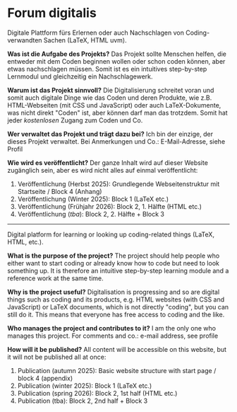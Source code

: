 # Forum digitalis
Digitale Plattform fürs Erlernen oder auch Nachschlagen von Coding-verwandten Sachen (LaTeX, HTML uvm).

**Was ist die Aufgabe des Projekts?**
Das Projekt sollte Menschen helfen, die entweder mit dem Coden beginnen wollen oder schon coden können, aber etwas nachschlagen müssen. Somit ist es ein intuitives step-by-step Lernmodul und gleichzeitig ein Nachschlagewerk. 

**Warum ist das Projekt sinnvoll?**
Die Digitalisierung schreitet voran und somit auch digitale Dinge wie das Coden und deren Produkte, wie z.B. HTML-Webseiten (mit CSS und JavaScript) oder auch LaTeX-Dokumente, was nicht direkt "Coden" ist, aber können darf man das trotzdem. Somit hat jeder _kostenlosen_ Zugang zum Coden und Co.

**Wer verwaltet das Projekt und trägt dazu bei?**
Ich bin der einzige, der dieses Projekt verwaltet. Bei Anmerkungen und Co.: E-Mail-Adresse, siehe Profil

**Wie wird es veröffentlicht?**
Der ganze Inhalt wird auf dieser Website zugänglich sein, aber es wird nicht alles auf einmal veröffentlicht:
1. Veröffentlichung (Herbst 2025): Grundlegende Webseitenstruktur mit Startseite / Block 4 (Anhang)
2. Veröffentlichung (Winter 2025): Block 1 (LaTeX etc.)
3. Veröffentlichung (Frühjahr 2026): Block 2, 1. Hälfte (HTML etc.)
4. Veröffentlichung (_tba_): Block 2, 2. Hälfte + Block 3

---

Digital platform for learning or looking up coding-related things (LaTeX, HTML, etc.).

**What is the purpose of the project?** The project should help people who either want to start coding or already know how to code but need to look something up. It is therefore an intuitive step-by-step learning module and a reference work at the same time.

**Why is the project useful?** Digitalisation is progressing and so are digital things such as coding and its products, e.g. HTML websites (with CSS and JavaScript) or LaTeX documents, which is not directly "coding", but you can still do it. This means that everyone has free access to coding and the like.

**Who manages the project and contributes to it?** I am the only one who manages this project. For comments and co.: e-mail address, see profile

**How will it be published?** All content will be accessible on this website, but it will not be published all at once:
1. Publication (autumn 2025): Basic website structure with start page / block 4 (appendix)
2. Publication (winter 2025): Block 1 (LaTeX etc.)
3. Publication (spring 2026): Block 2, 1st half (HTML etc.)
4. Publication (tba): Block 2, 2nd half + Block 3
